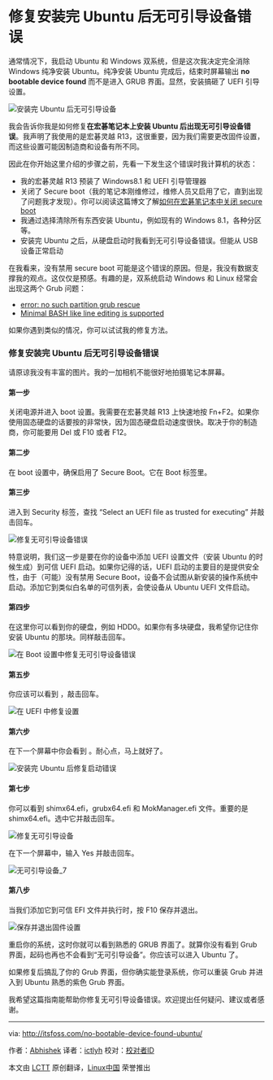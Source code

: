 修复安装完 Ubuntu 后无可引导设备错误
================================================================================
通常情况下，我启动 Ubuntu 和 Windows 双系统，但是这次我决定完全消除 Windows 纯净安装 Ubuntu。纯净安装 Ubuntu 完成后，结束时屏幕输出 **no bootable device found** 而不是进入 GRUB 界面。显然，安装搞砸了 UEFI 引导设置。

![安装完 Ubuntu 后无可引导设备](http://itsfoss.itsfoss.netdna-cdn.com/wp-content/uploads/2015/08/No_Bootable_Device_Found_1.jpg)

我会告诉你我是如何修复**在宏碁笔记本上安装 Ubuntu 后出现无可引导设备错误**。我声明了我使用的是宏碁灵越 R13，这很重要，因为我们需要更改固件设置，而这些设置可能因制造商和设备有所不同。

因此在你开始这里介绍的步骤之前，先看一下发生这个错误时我计算机的状态：

- 我的宏碁灵越 R13 预装了 Windows8.1 和 UEFI 引导管理器
- 关闭了 Secure boot（我的笔记本刚维修过，维修人员又启用了它，直到出现了问题我才发现）。你可以阅读这篇博文了解[如何在宏碁笔记本中关闭 secure boot][1]
- 我通过选择清除所有东西安装 Ubuntu，例如现有的 Windows 8.1，各种分区等。
- 安装完 Ubuntu 之后，从硬盘启动时我看到无可引导设备错误。但能从 USB 设备正常启动

在我看来，没有禁用 secure boot 可能是这个错误的原因。但是，我没有数据支撑我的观点。这仅仅是预感。有趣的是，双系统启动 Windows 和 Linux 经常会出现这两个 Grub  问题：

- [error: no such partition grub rescue][2]
- [Minimal BASH like line editing is supported][3]

如果你遇到类似的情况，你可以试试我的修复方法。

### 修复安装完 Ubuntu 后无可引导设备错误 ###

请原谅我没有丰富的图片。我的一加相机不能很好地拍摄笔记本屏幕。

#### 第一步 ####

关闭电源并进入 boot 设置。我需要在宏碁灵越 R13 上快速地按 Fn+F2。如果你使用固态硬盘的话要按的非常快，因为固态硬盘启动速度很快。取决于你的制造商，你可能要用 Del 或 F10 或者 F12。

#### 第二步 ####

在 boot 设置中，确保启用了 Secure Boot。它在 Boot 标签里。

#### 第三步 ####

进入到 Security 标签，查找 “Select an UEFI file as trusted for executing” 并敲击回车。

![修复无可引导设备错误](http://itsfoss.itsfoss.netdna-cdn.com/wp-content/uploads/2015/08/No_Bootable_Device_Found_2.jpg)

特意说明，我们这一步是要在你的设备中添加 UEFI 设置文件（安装 Ubuntu 的时候生成）到可信 UEFI 启动。如果你记得的话，UEFI 启动的主要目的是提供安全性，由于（可能）没有禁用 Secure Boot，设备不会试图从新安装的操作系统中启动。添加它到类似白名单的可信列表，会使设备从 Ubuntu UEFI 文件启动。

#### 第四步 ####

在这里你可以看到你的硬盘，例如 HDD0。如果你有多块硬盘，我希望你记住你安装 Ubuntu 的那块。同样敲击回车。

![在 Boot 设置中修复无可引导设备错误](http://itsfoss.itsfoss.netdna-cdn.com/wp-content/uploads/2015/08/No_Bootable_Device_Found_3.jpg)

#### 第五步 ####

你应该可以看到 <EFI>，敲击回车。

![在 UEFI 中修复设置](http://itsfoss.itsfoss.netdna-cdn.com/wp-content/uploads/2015/08/No_Bootable_Device_Found_4.jpg)

#### 第六步 ####

在下一个屏幕中你会看到 <Ubuntu>。耐心点，马上就好了。 

![安装完 Ubuntu 后修复启动错误](http://itsfoss.itsfoss.netdna-cdn.com/wp-content/uploads/2015/08/No_Bootable_Device_Found_5.jpg)

#### 第七步 ####

你可以看到 shimx64.efi，grubx64.efi 和 MokManager.efi 文件。重要的是 shimx64.efi。选中它并敲击回车。


![修复无可引导设备](http://itsfoss.itsfoss.netdna-cdn.com/wp-content/uploads/2015/08/No_Bootable_Device_Found_6.jpg)

在下一个屏幕中，输入 Yes 并敲击回车。

![无可引导设备_7](http://itsfoss.itsfoss.netdna-cdn.com/wp-content/uploads/2015/08/No_Bootable_Device_Found_7.jpg)

#### 第八步 ####

当我们添加它到可信 EFI 文件并执行时，按 F10 保存并退出。

![保存并退出固件设置](http://itsfoss.itsfoss.netdna-cdn.com/wp-content/uploads/2015/08/No_Bootable_Device_Found_8.jpg)

重启你的系统，这时你就可以看到熟悉的 GRUB 界面了。就算你没有看到 Grub 界面，起码也再也不会看到“无可引导设备”。你应该可以进入 Ubuntu 了。

如果修复后搞乱了你的 Grub 界面，但你确实能登录系统，你可以重装 Grub 并进入到 Ubuntu 熟悉的紫色 Grub 界面。

我希望这篇指南能帮助你修复无可引导设备错误。欢迎提出任何疑问、建议或者感谢。

--------------------------------------------------------------------------------

via: http://itsfoss.com/no-bootable-device-found-ubuntu/

作者：[Abhishek][a]
译者：[ictlyh](http://www.mutouxiaogui.cn/blog/)
校对：[校对者ID](https://github.com/校对者ID)

本文由 [LCTT](https://github.com/LCTT/TranslateProject) 原创翻译，[Linux中国](https://linux.cn/) 荣誉推出

[a]:http://itsfoss.com/author/abhishek/
[1]:http://itsfoss.com/disable-secure-boot-in-acer/
[2]:http://itsfoss.com/solve-error-partition-grub-rescue-ubuntu-linux/
[3]:http://itsfoss.com/fix-minimal-bash-line-editing-supported-grub-error-linux/